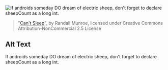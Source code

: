 ![If androids someday DO dream of electric sheep, don't forget to declare sheepCount as a long int.](https://imgs.xkcd.com/comics/cant_sleep.png)
> "[Can't Sleep](https://xkcd.com/571/)", by Randall Munroe, licensed under Creative Commons Attribution-NonCommercial 2.5 License

## Alt Text
If androids someday DO dream of electric sheep, don't forget to declare sheepCount as a long int.
